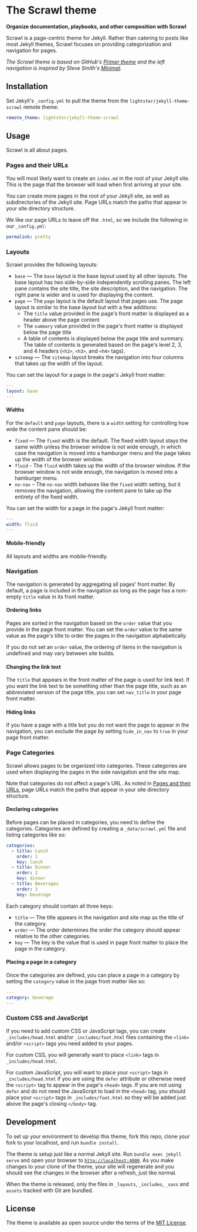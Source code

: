 # The Scrawl theme

**Organize documentation, playbooks, and other composition with Scrawl**

Scrawl is a page-centric theme for Jekyll.  Rather than catering to posts like most Jekyll themes, Scrawl focuses on providing categorization and navigation for pages.

*The Scrawl theme is based on GitHub's [Primer theme](https://github.com/pages-themes/primer) and the left navigation is inspired by Steve Smith's [Minimal](https://github.com/orderedlist/minimal).*

## Installation

Set Jekyll's `_config.yml` to pull the theme from the `lightster/jekyll-theme-scrawl` remote theme:

```yaml
remote_theme: lightster/jekyll-theme-scrawl
```

## Usage

Scrawl is all about pages.

### Pages and their URLs

You will most likely want to create an `index.md` in the root of your Jekyll site.  This is the page that the browser will load when first arriving at your site.

You can create more pages in the root of your Jekyll site, as well as subdirectories of the Jekyll site.  Page URLs match the paths that appear in your site directory structure.

We like our page URLs to leave off the `.html`, so we include the following in our `_config.yml`:
```yaml
permalink: pretty
```

### Layouts

Scrawl provides the following layouts:

 - `base` — The `base` layout is the base layout used by all other layouts.  The base layout has two side-by-side independently scrolling panes.  The left pane contains the site title, the site description, and the navigation.  The right pane is wider and is used for displaying the content.
 - `page` — The `page` layout is the default layout that pages use.  The page layout is similar to the base layout but with a few additions:
   - The `title` value provided in the page's front matter is displayed as a header above the page content
   - The `summary` value provided in the page's front matter is displayed below the page title
   - A table of contents is displayed below the page title and summary.  The table of contents is generated based on the page's level 2, 3, and 4 headers (`<h2>`, `<h3>`, and `<h4>` tags).
 - `sitemap` — The `sitemap` layout breaks the navigation into four columns that takes up the width of the layout.

You can set the layout for a page in the page's Jekyll front matter:
```yaml
---
layout: base
---
```

#### Widths

For the `default` and `page` layouts, there is a `width` setting for controlling how wide the content pane should be:
 - `fixed` — The `fixed` width is the default.  The fixed width layout stays the same width unless the browser window is not wide enough, in which case the navigation is moved into a hamburger menu and the page takes up the width of the browser window.
 - `fluid` - The `fluid` width takes up the width of the browser window.  If the browser window is not wide enough, the navigation is moved into a hamburger menu.
 - `no-nav` – The `no-nav` width behaves like the `fixed` width setting, but it removes the navigation, allowing the content pane to take up the entirety of the fixed width.

You can set the width for a page in the page's Jekyll front matter:
```yaml
---
width: fluid
---
```

#### Mobile-friendly

All layouts and widths are mobile-friendly.

### Navigation

The navigation is generated by aggregating all pages' front matter.  By default, a page is included in the navigation as long as the page has a non-empty `title` value in its front matter.

#### Ordering links

Pages are sorted in the navigation based on the `order` value that you provide in the page front matter.  You can set the `order` value to the same value as the page's title to order the pages in the navigation alphabetically.

If you do not set an `order` value, the ordering of items in the navigation is undefined and may vary between site builds.

#### Changing the link text

The `title` that appears in the front matter of the page is used for link text.  If you want the link text to be something other than the page title, such as an abbreviated version of the page title, you can set `nav_title` in your page front matter.

#### Hiding links

If you have a page with a title but you do not want the page to appear in the navigation, you can exclude the page by setting `hide_in_nav` to `true` in your page front matter.

### Page Categories

Scrawl allows pages to be organized into categories.  These categories are used when displaying the pages in the side navigation and the site map.

Note that categories do not affect a page's URL.  As noted in [Pages and their URLs](#pages-and-their-urls), page URLs match the paths that appear in your site directory structure.

#### Declaring categories

Before pages can be placed in categories, you need to define the categories.  Categories are defined by creating a `_data/scrawl.yml` file and listing categories like so:
```yaml
categories:
  - title: Lunch
    order: 1
    key: lunch
  - title: Dinner
    order: 2
    key: dinner
  - title: Beverages
    order: 3
    key: beverage
```

Each category should contain all three keys:
 - `title` — The title appears in the navigation and site map as the title of the category.
 - `order` — The order determines the order the category should appear relative to the other categories.
 - `key` — The key is the value that is used in page front matter to place the page in the category.

#### Placing a page in a category

Once the categories are defined, you can place a page in a category by setting the `category` value in the page front matter like so:
```yaml
---
category: beverage
---
```

### Custom CSS and JavaScript

If you need to add custom CSS or JavaScript tags, you can create `_includes/head.html` and/or `_includes/foot.html` files containing the `<link>` and/or `<script>` tags you need added to your pages.

For custom CSS, you will generally want to place `<link>` tags in `_includes/head.html`.

For custom JavaScript, you will want to place your `<script>` tags in `_includes/head.html` if you are using the `defer` attribute or otherwise need the `<script>` tag to appear in the page's `<head>` tags.  If you are not using `defer` and do not need the JavaScript to load in the `<head>` tag, you should place your `<script>` tags in `_includes/foot.html` so they will be added just above the page's closing `</body>` tag.

## Development

To set up your environment to develop this theme, fork this repo, clone your fork to your localhost, and run `bundle install`.

The theme is setup just like a normal Jekyll site. Run `bundle exec jekyll serve` and open your browser to [`http://localhost:4000`](http://localhost:4000). As you make changes to your clone of the theme, your site will regenerate and you should see the changes in the browser after a refresh, just like normal.

When the theme is released, only the files in `_layouts`, `_includes`, `_sass` and `assets` tracked with Git are bundled.

## License

The theme is available as open source under the terms of the [MIT License](LICENSE).
